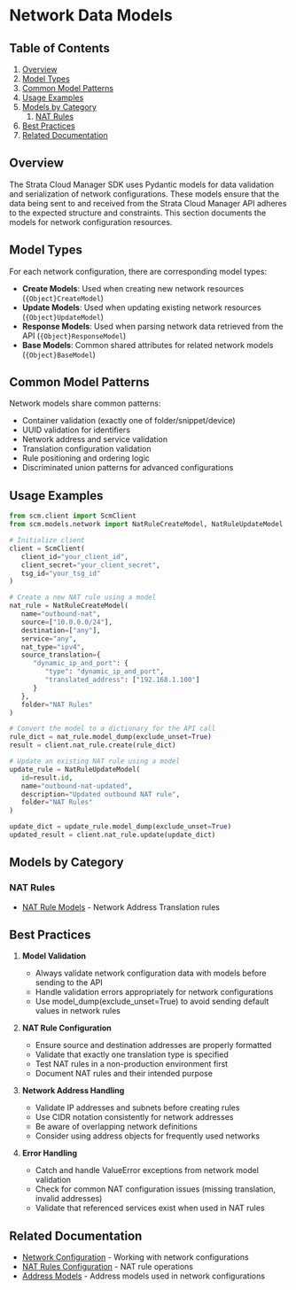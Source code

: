 # Network Data Models

## Table of Contents

1. [Overview](#overview)
2. [Model Types](#model-types)
3. [Common Model Patterns](#common-model-patterns)
4. [Usage Examples](#usage-examples)
5. [Models by Category](#models-by-category)
   1. [NAT Rules](#nat-rules)
6. [Best Practices](#best-practices)
7. [Related Documentation](#related-documentation)

## Overview

The Strata Cloud Manager SDK uses Pydantic models for data validation and serialization of network configurations. These models ensure that the data being sent to and received from the Strata Cloud Manager API adheres to the expected structure and constraints. This section documents the models for network configuration resources.

## Model Types

For each network configuration, there are corresponding model types:

- **Create Models**: Used when creating new network resources (`{Object}CreateModel`)
- **Update Models**: Used when updating existing network resources (`{Object}UpdateModel`)
- **Response Models**: Used when parsing network data retrieved from the API (`{Object}ResponseModel`)
- **Base Models**: Common shared attributes for related network models (`{Object}BaseModel`)

## Common Model Patterns

Network models share common patterns:

- Container validation (exactly one of folder/snippet/device)
- UUID validation for identifiers
- Network address and service validation
- Translation configuration validation
- Rule positioning and ordering logic
- Discriminated union patterns for advanced configurations

## Usage Examples

<div class="termy">

<!-- termynal -->
```python
from scm.client import ScmClient
from scm.models.network import NatRuleCreateModel, NatRuleUpdateModel

# Initialize client
client = ScmClient(
   client_id="your_client_id",
   client_secret="your_client_secret",
   tsg_id="your_tsg_id"
)

# Create a new NAT rule using a model
nat_rule = NatRuleCreateModel(
   name="outbound-nat",
   source=["10.0.0.0/24"],
   destination=["any"],
   service="any",
   nat_type="ipv4",
   source_translation={
      "dynamic_ip_and_port": {
         "type": "dynamic_ip_and_port",
         "translated_address": ["192.168.1.100"]
      }
   },
   folder="NAT Rules"
)

# Convert the model to a dictionary for the API call
rule_dict = nat_rule.model_dump(exclude_unset=True)
result = client.nat_rule.create(rule_dict)

# Update an existing NAT rule using a model
update_rule = NatRuleUpdateModel(
   id=result.id,
   name="outbound-nat-updated",
   description="Updated outbound NAT rule",
   folder="NAT Rules"
)

update_dict = update_rule.model_dump(exclude_unset=True)
updated_result = client.nat_rule.update(update_dict)
```

</div>

## Models by Category

### NAT Rules

- [NAT Rule Models](nat_rule_models.md) - Network Address Translation rules

## Best Practices

1. **Model Validation**
   - Always validate network configuration data with models before sending to the API
   - Handle validation errors appropriately for network configurations
   - Use model_dump(exclude_unset=True) to avoid sending default values in network rules

2. **NAT Rule Configuration**
   - Ensure source and destination addresses are properly formatted
   - Validate that exactly one translation type is specified
   - Test NAT rules in a non-production environment first
   - Document NAT rules and their intended purpose

3. **Network Address Handling**
   - Validate IP addresses and subnets before creating rules
   - Use CIDR notation consistently for network addresses
   - Be aware of overlapping network definitions
   - Consider using address objects for frequently used networks

4. **Error Handling**
   - Catch and handle ValueError exceptions from network model validation
   - Check for common NAT configuration issues (missing translation, invalid addresses)
   - Validate that referenced services exist when used in NAT rules

## Related Documentation

- [Network Configuration](../../config/network/index.md) - Working with network configurations
- [NAT Rules Configuration](../../config/network/nat_rules.md) - NAT rule operations
- [Address Models](../objects/address_models.md) - Address models used in network configurations